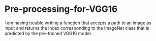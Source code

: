 # Pre-processing-for-VGG16
I am having trouble writing a function that accepts a path to an image as input and returns 
the index corresponding to the ImageNet class that is predicted by the pre-trained VGG16 model.
